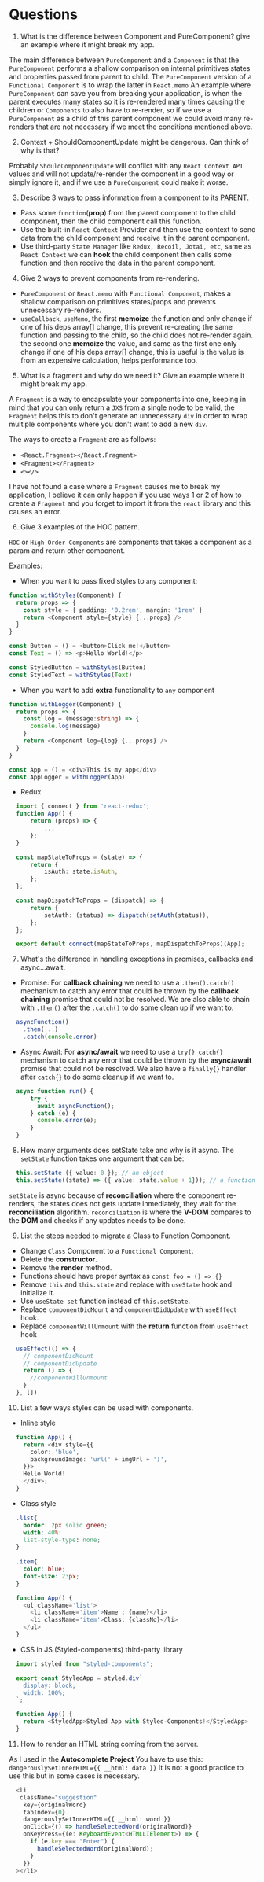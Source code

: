 # Questions

1. What is the difference between Component and PureComponent? give an example where it might break my app.

The main difference between `PureComponent` and a `Component` is that the `PureComponent` performs a shallow comparison on internal primitives states and properties passed from parent to child.
The `PureComponent` version of a `Functional Component` is to wrap the latter in `React.memo`
An example where `PureComponent` can save you from breaking your application, is when the parent executes many states so it is re-rendered many times causing the children or `Components` to also have to re-render, so if we use a `PureComponent` as a child of this parent component we could avoid many re-renders that are not necessary if we meet the conditions mentioned above.

2. Context + ShouldComponentUpdate might be dangerous. Can think of why is that?

Probably `ShouldComponentUpdate` will conflict with any `React Context API` values and will not update/re-render the component in a good way or simply ignore it, and if we use a `PureComponent` could make it worse.

3. Describe 3 ways to pass information from a component to its PARENT.
   
- Pass some `function`(**prop**) from the parent component to the child component, then the child component call this function.
- Use the built-in `React Context` Provider and then use the context to send data from the child component and receive it in the parent component.
- Use third-party `State Manager` like `Redux, Recoil, Jotai, etc`, same as `React Context` we can **hook** the child component then calls some function and then receive the data in the parent component.


4. Give 2 ways to prevent components from re-rendering.
   
- `PureComponent` or `React.memo` with `Functional Component`, makes a shallow comparison on primitives states/props and prevents unnecessary re-renders.
- `useCallback`, `useMemo`, the first **memoize** the function and only change if one of his deps array[] change, this prevent re-creating the same function and passing to the child, so the child does not re-render again. the second one **memoize** the value, and same as the first one only change if one of his deps array[] change, this is useful is the value is from an expensive calculation, helps performance too.


5. What is a fragment and why do we need it? Give an example where it might break my app.

A `Fragment` is a way to encapsulate your components into one, keeping in mind that you can only return a `JXS` from a single node to be valid, the `Fragment` helps this to don't generate an unnecessary `div` in order to wrap multiple components where you don't want to add a new `div`.

The ways to create a `Fragment` are as follows:
- `<React.Fragment></React.Fragment>`
- `<Fragment></Fragment>`
- `<></>`

I have not found a case where a `Fragment` causes me to break my application, I believe it can only happen if you use ways 1 or 2 of how to create a `Fragment` and you forget to import it from the `react` library and this causes an error.

6. Give 3 examples of the HOC pattern.

`HOC` or `High-Order Components` are components that takes a component as a param and return other component.

Examples:
- When you want to pass fixed styles to `any` component:
  
```typescript
function withStyles(Component) {
  return props => {
    const style = { padding: '0.2rem', margin: '1rem' }
    return <Component style={style} {...props} />
  }
}

const Button = () = <button>Click me!</button>
const Text = () => <p>Hello World!</p>

const StyledButton = withStyles(Button)
const StyledText = withStyles(Text)
```

- When you want to add **extra** functionality to `any` component
  
```typescript
function withLogger(Component) {
  return props => {
    const log = (message:string) => {
      console.log(message)
    }
    return <Component log={log} {...props} />
  }
}

const App = () = <div>This is my app</div>
const AppLogger = withLogger(App)
```

- Redux
```typescript
  import { connect } from 'react-redux';
  function App() {
      return (props) => {
          ...
      };
  }

  const mapStateToProps = (state) => {
      return {
          isAuth: state.isAuth,
      };
  };

  const mapDispatchToProps = (dispatch) => {
      return {
          setAuth: (status) => dispatch(setAuth(status)),
      };
  };

  export default connect(mapStateToProps, mapDispatchToProps)(App);
```



7. What's the difference in handling exceptions in promises, callbacks and async...await.
- Promise:
For **callback chaining** we need to use a `.then().catch()` mechanism to catch any error that could be thrown by the **callback chaining** promise that could not be resolved. We are also able to chain with `.then()` after the `.catch()` to do some clean up if we want to.

```typescript
  asyncFunction()
    .then(...)
    .catch(console.error)
```

- Async Await:
For **async/await** we need to use a `try{} catch{}` mechanism to catch any error that could be thrown by the **async/await** promise that could not be resolved. We also have a `finally{}` handler after `catch{}` to do some cleanup if we want to.

```typescript
  async function run() {
      try {
        await asyncFunction();
      } catch (e) {
        console.error(e);
      }
  }
```


8. How many arguments does setState take and why is it async.
The `setState` function takes one argument that can be:

```typescript
  this.setState ({ value: 0 }); // an object
  this.setState((state) => ({ value: state.value + 1})); // a function
```

`setState` is async because of **reconciliation** where the component re-renders, the states does not gets update inmediately, they wait for the **reconciliation** algorithm.
`reconciliation` is where the **V-DOM** compares to the **DOM** and checks if any updates needs to be done.


9. List the steps needed to migrate a Class to Function Component.
- Change `Class` Component to a `Functional Component`.
- Delete the **constructor**.
- Remove the **render** method. 
- Functions should have proper syntax as `const foo = () => {}`
- Remove `this` and `this.state` and replace with `useState` hook and initialize it.
- Use `useState set` function instead of `this.setState`.
- Replace `componentDidMount` and `componentDidUpdate` with `useEffect` hook.
- Replace `componentWillUnmount` with the **return** function from  `useEffect` hook
  
```typescript
  useEffect(() => {
    // componentDidMount
    // componentDidUpdate
    return () => {
      //componentWillUnmount
    }
  }, [])
```


10.  List a few ways styles can be used with components.
- Inline style
```typescript
  function App() {
    return <div style={{
      color: 'blue',
      backgroundImage: 'url(' + imgUrl + ')',
    }}>
    Hello World!
    </div>;
  }
```

- Class style
```css
  .list{
    border: 2px solid green;
    width: 40%:
    list-style-type: none;
  }
 
  .item{
    color: blue;
    font-size: 23px;
  }
```
```typescript
  function App() {
    <ul className='list'>
      <li className='item'>Name : {name}</li>
      <li className='item'>Class: {classNo}</li>
    </ul>
  }
```
- CSS in JS (Styled-components) third-party library

```typescript
  import styled from "styled-components";

  export const StyledApp = styled.div`
    display: block;
    width: 100%;
  `;

  function App() {
    return <StyledApp>Styled App with Styled-Components!</StyledApp>
  }
```



11. How to render an HTML string coming from the server.

As I used in the **Autocomplete Project**
You have to use this: `dangerouslySetInnerHTML={{ __html: data }}`
It is not a good practice to use this but in some cases is necessary.

```typescript
  <li
   className="suggestion"
    key={originalWord}
    tabIndex={0}
    dangerouslySetInnerHTML={{ __html: word }}
    onClick={() => handleSelectedWord(originalWord)}
    onKeyPress={(e: KeyboardEvent<HTMLLIElement>) => {
      if (e.key === "Enter") {
        handleSelectedWord(originalWord);
      }
    }}
  ></li>
```
